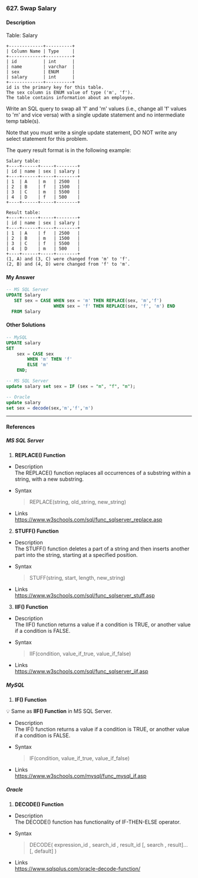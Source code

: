 ### 627. Swap Salary

#### Description 
   
Table: Salary
```
+-------------+----------+
| Column Name | Type     |
+-------------+----------+
| id          | int      |
| name        | varchar  |
| sex         | ENUM     |
| salary      | int      |
+-------------+----------+
id is the primary key for this table.
The sex column is ENUM value of type ('m', 'f').
The table contains information about an employee.
```

Write an SQL query to swap all 'f' and 'm' values (i.e., change all 'f' values to 'm' and vice versa) with a single update statement and no intermediate temp table(s).

Note that you must write a single update statement, DO NOT write any select statement for this problem.

The query result format is in the following example:

 
```
Salary table:
+----+------+-----+--------+
| id | name | sex | salary |
+----+------+-----+--------+
| 1  | A    | m   | 2500   |
| 2  | B    | f   | 1500   |
| 3  | C    | m   | 5500   |
| 4  | D    | f   | 500    |
+----+------+-----+--------+

Result table:
+----+------+-----+--------+
| id | name | sex | salary |
+----+------+-----+--------+
| 1  | A    | f   | 2500   |
| 2  | B    | m   | 1500   |
| 3  | C    | f   | 5500   |
| 4  | D    | m   | 500    |
+----+------+-----+--------+
(1, A) and (3, C) were changed from 'm' to 'f'.
(2, B) and (4, D) were changed from 'f' to 'm'.
```

#### My Answer 

```SQL
-- MS SQL Server
UPDATE Salary 
   SET sex = CASE WHEN sex = 'm' THEN REPLACE(sex, 'm','f') 
                  WHEN sex = 'f' THEN REPLACE(sex, 'f', 'm') END 
  FROM Salary 
```

#### Other Solutions 
 
```SQL
-- MySQL
UPDATE salary
SET
    sex = CASE sex
        WHEN 'm' THEN 'f'
        ELSE 'm'
    END;
```

```SQL
-- MS SQL Server 
update salary set sex = IF (sex = "m", "f", "m");
```

```SQL
-- Oracle 
update salary
set sex = decode(sex,'m','f','m')
```
****
#### References 

##### MS SQL Server       

1. **REPLACE() Function**   
 * Description   
   The REPLACE() function replaces all occurrences of a substring within a string, with a new substring.
 
 * Syntax   
   > REPLACE(string, old_string, new_string)

 * Links   
  https://www.w3schools.com/sql/func_sqlserver_replace.asp

2. **STUFF() Function**   
 * Description   
   The STUFF() function deletes a part of a string and then inserts another part into the string, starting at a specified position.    
   
 * Syntax     
   > STUFF(string, start, length, new_string)   
   
 * Links    
   https://www.w3schools.com/sql/func_sqlserver_stuff.asp     

3. **IIF() Function**   
 * Description    
   The IIF() function returns a value if a condition is TRUE, or another value if a condition is FALSE.    
   
 * Syntax      
   > IIF(condition, value_if_true, value_if_false)    
   
 * Links     
   https://www.w3schools.com/sql/func_sqlserver_iif.asp
   
 
##### MySQL 

1. **IF() Function**    

 :bulb: Same as **IIF() Function** in MS SQL Server.    
 
 * Description   
   The IF() function returns a value if a condition is TRUE, or another value if a condition is FALSE.     
  
 * Syntax     
   > IF(condition, value_if_true, value_if_false)
   
 * Links    
   https://www.w3schools.com/mysql/func_mysql_if.asp
   

##### Oracle      

1. **DECODE() Function**    

 * Description   
   The DECODE() function has functionality of IF-THEN-ELSE operator.     
  
 * Syntax     
   > DECODE( expression_id , search_id , result_id [, search , result]... [, default] )     

 * Links    
   https://www.sqlsplus.com/oracle-decode-function/     
